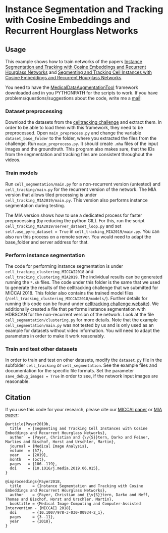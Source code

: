 # Instance Segmentation and Tracking with Cosine Embeddings and Recurrent Hourglass Networks

## Usage
This example shows how to train networks of the papers [Instance Segmentation and Tracking with Cosine Embeddings and Recurrent Hourglass Networks](https://doi.org/10.1007/978-3-030-00934-2_1) and [Segmenting and Tracking Cell Instances with Cosine Embeddings and Recurrent Hourglass Networks](https://doi.org/10.1016/j.media.2019.06.015).

You need to have the [MedicalDataAugmentationTool](https://github.com/christianpayer/MedicalDataAugmentationTool) framework downloaded and in you PYTHONPATH for the scripts to work.
If you have problems/questions/suggestions about the code, write me a [mail](mailto:christian.payer@gmx.net)!

### Dataset preprocessing
Download the datasets from the [celltracking challenge](http://www.celltrackingchallenge.net/) and extract them. In order to be able to load them with this framework, they need to be preprocessed. Open `main_preprocess.py` and change the variable `dataset_base_folder` to the folder, where you extracted the files from the challenge.
Run `main_preprocess.py`. It should create `.mha` files of the input images and the groundtruth. This program also makes sure, that the IDs from the segmentation and tracking files are consistent throughout the videos.

### Train models
Run `cell_segmentation/main.py` for a non-recurrent version (untested) and `cell_tracking/main.py` for the recurrent version of the network.
The MIA version that allows tiled processing is under `cell_tracking_MIA2019/main.py`. This version also performs instance segmentation during testing.

The MIA version shows how to use a dedicated process for faster preprocessing (by reducing the python GIL). For this, run the script `cell_tracking_MIA2019/server_dataset_loop.py` and set `self.use_pyro_dataset = True` in `cell_tracking_MIA2019/main.py`. You can also run this process on a remote server. You would need to adapt the base_folder and server address for that.

### Perform instance segmentation
The code for performing instance segmentation is under `cell_tracking_clustering_MICCAI2018` and  `cell_tracking_clustering_MIA2019`. The individual results can be generated running the `*.sh` files. The code under this folder is the same that we used to generate the results of the celltracking challenge that we submitted for MICCAI 2018. This folder also contains the trained model files (`/cell_tracking_clustering_MICCAI2018/models/`). Further details for running this code can be found under [celltracking challenge website](http://www.celltrackingchallenge.net/participants/TUG-AT/)).
We additionally created a file that performs instance segmentation with HDBSCAN for the non-recurrent version of the network. Look at the file `cell_segmentation/clustering.py` for more details. Note that the example `cell_segmentation/main.py` was not tested by us and is only used as an example for datasets without video information. You will need to adapt the parameters in order to make it work reasonably.

### Train and test other datasets
In order to train and test on other datasets, modify the `dataset.py` file in the subfolder `cell_tracking` or `cell_segmentation`. See the example files and documentation for the specific file formats. Set the parameter `save_debug_images = True` in order to see, if the network input images are reasonable.

## Citation
If you use this code for your research, please cite our [MICCAI paper](https://doi.org/10.1007/978-3-030-00934-2_1) or [MIA paper](https://doi.org/10.1016/j.media.2019.06.015):

```
@article{Payer2019b,
  title   = {Segmenting and Tracking Cell Instances with Cosine Embeddings and Recurrent Hourglass Networks},
  author  = {Payer, Christian and {\v{S}}tern, Darko and Feiner, Marlies and Bischof, Horst and Urschler, Martin},
  journal = {Medical Image Analysis},
  volume  = {57},
  year    = {2019},
  month   = {oct},
  pages   = {106--119},
  doi     = {10.1016/j.media.2019.06.015},
}
```

```
@inproceedings{Payer2018,
  title     = {Instance Segmentation and Tracking with Cosine Embeddings and Recurrent Hourglass Networks},
  author    = {Payer, Christian and {\v{S}}tern, Darko and Neff, Thomas and Bischof, Horst and Urschler, Martin},
  booktitle = {Medical Image Computing and Computer-Assisted Intervention - {MICCAI} 2018},
  doi       = {10.1007/978-3-030-00934-2_1},
  pages     = {3--11},
  year      = {2018},
}
```
